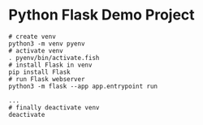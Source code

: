 # Python Flask Demo Project

```shell
# create venv
python3 -m venv pyenv
# activate venv
. pyenv/bin/activate.fish
# install Flask in venv
pip install Flask
# run Flask webserver
python3 -m flask --app app.entrypoint run

...
# finally deactivate venv
deactivate
```
